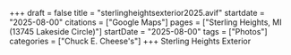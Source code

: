+++
draft = false
title = "sterlingheightsexterior2025.avif"
startdate = "2025-08-00"
citations = ["Google Maps"]
pages = ["Sterling Heights, MI (13745 Lakeside Circle)"]
startDate = "2025-08-00"
tags = ["Photos"]
categories = ["Chuck E. Cheese's"]
+++
Sterling Heights Exterior
